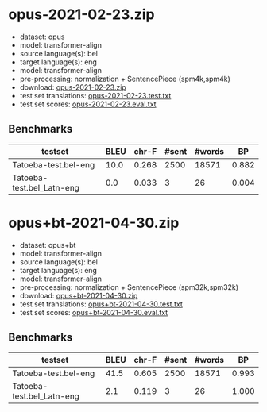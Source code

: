 # opus-2021-02-23.zip

* dataset: opus
* model: transformer-align
* source language(s): bel
* target language(s): eng
* model: transformer-align
* pre-processing: normalization + SentencePiece (spm4k,spm4k)
* download: [opus-2021-02-23.zip](https://object.pouta.csc.fi/Tatoeba-MT-models/bel-eng/opus-2021-02-23.zip)
* test set translations: [opus-2021-02-23.test.txt](https://object.pouta.csc.fi/Tatoeba-MT-models/bel-eng/opus-2021-02-23.test.txt)
* test set scores: [opus-2021-02-23.eval.txt](https://object.pouta.csc.fi/Tatoeba-MT-models/bel-eng/opus-2021-02-23.eval.txt)

## Benchmarks

| testset | BLEU  | chr-F | #sent | #words | BP |
|---------|-------|-------|-------|--------|----|
| Tatoeba-test.bel-eng 	| 10.0 	| 0.268 	| 2500 	| 18571 	| 0.882 |
| Tatoeba-test.bel_Latn-eng 	| 0.0 	| 0.033 	| 3 	| 26 	| 0.004 |


# opus+bt-2021-04-30.zip

* dataset: opus+bt
* model: transformer-align
* source language(s): bel
* target language(s): eng
* model: transformer-align
* pre-processing: normalization + SentencePiece (spm32k,spm32k)
* download: [opus+bt-2021-04-30.zip](https://object.pouta.csc.fi/Tatoeba-MT-models/bel-eng/opus+bt-2021-04-30.zip)
* test set translations: [opus+bt-2021-04-30.test.txt](https://object.pouta.csc.fi/Tatoeba-MT-models/bel-eng/opus+bt-2021-04-30.test.txt)
* test set scores: [opus+bt-2021-04-30.eval.txt](https://object.pouta.csc.fi/Tatoeba-MT-models/bel-eng/opus+bt-2021-04-30.eval.txt)

## Benchmarks

| testset | BLEU  | chr-F | #sent | #words | BP |
|---------|-------|-------|-------|--------|----|
| Tatoeba-test.bel-eng 	| 41.5 	| 0.605 	| 2500 	| 18571 	| 0.993 |
| Tatoeba-test.bel_Latn-eng 	| 2.1 	| 0.119 	| 3 	| 26 	| 1.000 |


